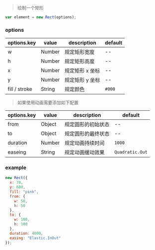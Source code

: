 > 绘制一个矩形

```js
var element = new Rect(options);
```

### options

| options.key   | value  | description     | default |
| ------------- | ------ | --------------- | ------- |
| w             | Number | 规定矩形宽度    | --      |
| h             | Number | 规定矩形高度    | --      |
| x             | Number | 规定矩形 x 坐标 | --      |
| y             | Number | 规定矩形 y 坐标 | --      |
| fill / stroke | String | 规定颜色        | `#000`  |

> 如果使用动画需要添加如下配置

| options.key | value  | description        | default         |
| ----------- | ------ | ------------------ | --------------- |
| from        | Object | 规定圆形的初始状态 | --              |
| to          | Object | 规定圆形的最终状态 | --              |
| duration    | Number | 规定动画持续时间   | `1000`          |
| easeing     | String | 规定动画缓动效果   | `Quadratic.Out` |

### example

```js
new Rect({
  x: 70,
  y: 600,
  fill: "pink",
  from: {
    w: 50,
    h: 50
  },
  to: {
    w: 100,
    h: 100
  },
  duration: 4000,
  easing: "Elastic.InOut"
});
```
